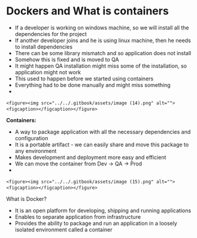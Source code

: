 # Dockers and What is containers

* &#x20;If a developer is working on windows machine, so we will install all the dependencies for the project
* If another developer joins and he is using linux machine, then he needs to install dependencies
* There can be some library mismatch and so application does not install
* Somehow this is fixed and is moved to QA
* It might happen QA installation might miss some of the installation, so application might not work
* This used to happen before we started using containers
* Everything had to be done manually and might miss something
*

    <figure><img src="../../.gitbook/assets/image (14).png" alt=""><figcaption></figcaption></figure>

**Containers:**

* A way to package application with all the necessary dependencies and configuration
* It is a portable artifact - we can easily share and move this package to any environment
* Makes development and deployment more easy and efficient
* We can move the container from Dev -> QA -> Prod
*

    <figure><img src="../../.gitbook/assets/image (15).png" alt=""><figcaption></figcaption></figure>

What is Docker?

* It is an open platform for developing, shipping and running applications
* Enables to separate application from infrastructure&#x20;
* Provides the ability to package and run an application in a loosely isolated environment called a container
